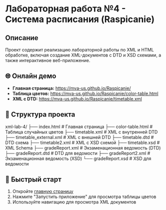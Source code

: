 # Лабораторная работа №4 - Система расписания (Raspicanie)

## Описание
Проект содержит реализацию лабораторной работы по XML и HTML обработке, включая создание XML-документов с DTD и XSD схемами, а также интерактивное веб-приложение.

## 🌐 Онлайн демо
- **Главная страница:** https://mva-us.github.io/Raspicanie/
- **Таблица цветов:** https://mva-us.github.io/Raspicanie/color-table.html
- **XML с DTD:** https://mva-us.github.io/Raspicanie/timetable.xml

## 📁 Структура проекта
xml-lab-4/
├── index.html # Главная страница
├── color-table.html # Таблица случайных цветов
├── timetable.xml # XML с внутренней DTD
├── timetable_external.xml # XML с внешней DTD
├── timetable.dtd # DTD схема
├── timetable2.xml # XML с XSD схемой
├── timetable.xsd # XML Schema
├── gradeReport.xml # Экзаменационная ведомость (DTD)
├── gradeReport.dtd # DTD для ведомости
├── gradeReport2.xml # Экзаменационная ведомость (XSD)
└── gradeReport.xsd # XSD для ведомости

## 🚀 Быстрый старт
1. Откройте [главную страницу](https://mva-us.github.io/Raspicanie/)
2. Нажмите "Запустить приложение" для просмотра таблицы цветов
3. Используйте навигацию для просмотра XML документов
